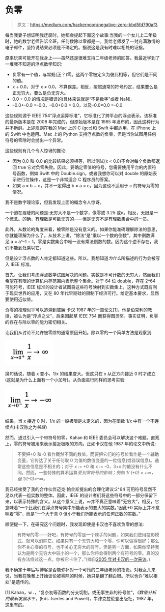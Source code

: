 # 负零

> 原文：<https://medium.com/hackernoon/negative-zero-bbd5fd790af3>

每当我妻子想证明我迂腐时，她都会提起下面这个故事:当我的一个女儿上二年级时，她的数学老师告诉全班，任何数除以零都是一。我给老师发了一封充满激情的电子邮件，坚持说结果必须是不确定的。据说这是我有时难以相处的证据。

原来玩笑可能开在我身上——虽然还是很难支持二年级老师的回答。我最近学到了一堆我不知道的浮点数学知识:

*   负零有一个值，与常规(正？)零。这两个零被定义为彼此相等，但它们是不同的值。
*   x ÷ 0.0，对于 x ≠ 0.0，不算误差。相反，按照通常的符号约定，结果要么是正无穷大，要么是负无穷大。
*   0.0 ÷ 0.0 的情况是错误的(具体来说就是“不是数字”或者 NaN)。
*   –0.0+–0.0 =–0.0，–0.0+0.0 = 0.0，以及–0.0×0.0 =–0.0

这些规则源于 IEEE 754“浮点运算标准”，它标准化了跨平台的浮点表示。该标准的最新版本是在 2008 年完成的，但原始版本是在 1985 年发布的，因此这种行为并不新鲜。上述规则在我的 Mac 上的 C (gcc)和 Swift 中都适用，在 iPhone 上的 Swift 中也适用。Mac 上的 Python 支持浮点数的负零，但是当你试图用任何符号的零除时会抛出一个异常。

这些规则有几个令人惊讶的推论:

*   因为 0.0 和-0.0 的比较结果必须相等，所以测试(x < 0.0)不会对每个负数都返回 true 它对负零失败。因此，要确定零值的符号，您需要使用平台的内置符号函数，例如 Swift 中的 Double.sign。或者我想你可以对 double 的原始表示进行位操作，这是一个非常适合 C 程序员的答案。
*   如果 a = b ÷ c，并不一定得出 b = a × c，因为这也不适用于 c 的符号为零的情况。

我不是数字理论家，但我发现上面的概念令人惊讶。

一个迫在眉睫的问题是:无穷大不是一个数字，像零或 3.25 或π。相反，无限是一个概念。的确，有理数是可数无穷的——但是无穷不是有理数集合中的一员。

此外，从数论的角度来看，被零除是没有意义的。如果你能准确理解除法的意思，你就能理解为什么了。从技术上讲，“除法”是“乘以一个数的倒数”，其中倒数满足:a × a^-1 = 1。零是实数集合中唯一没有乘法倒数的数。因为这个逆不存在，我们不能到处乘以它。

但是设计浮点数的人肯定都知道这些。所以，我想知道*为什么*所描述的行为会被写入 IEEE 标准。

首先，让我们考虑浮点数学试图解决的问题。实数是不可计数的无穷大，然而我们希望在有限的计算机内存范围内表示整个集合。对于 64 位 double，存在 2^64 可能符号，IEEE 标准的设计者试图将这些符号映射到实数集上，这种方式既有利于现实世界的应用，又在 80 年代早期硅的限制下经济可行。给定基本要求，显然要使用近似值。

负零的推理似乎可以追溯到威廉·卡汉 1987 年的一篇论文[1]，他是伯克利的教授，被认为是“浮点之父”，后来因起草 IEEE 754 而获得图灵奖。事实证明，负零的存在与除以零的能力密切相关。

让我们从讨论不允许被零除的通常原因开始。除以零的一个简单方法是观察到:

![](img/c18bb17d1881450e9284afc585e17a48.png)

换句话说，随着 x 变小，1/x 的结果变大。但这只在 x 从正方向接近 0 时才成立(这就是为什么上面有一个小加号)。从负面进行同样的思考实验:

![](img/e31c333d92d23c91bc81d599c20dc29c.png)

结果，当 x 接近 0 时，1/x 的一般极限是未定义的，因为在函数 1/x 中有一个不连续点(卡汉称之为*狭缝*)

然而，通过引入一个带符号的零，Kahan 和 IEEE 委员会可以解决这个难题。直观上，零的符号被用来表示接近极限的方向。正如卡汉在他 1987 年的论文中所说:

> 不要把+0 和-0 看作截然不同的数值，而要把它们的符号位看作是一个辅助变量，它传达了关于任何取 0 为值的数值变量的一位信息(或错误信息)。通常这些信息是不相关的；对于 x := +0 和 x := -0，3+x 的值没有什么不同。然而，一些特殊的算术运算*受到零符号的影响；例如 1/ (+0) = +∞，但 1/(–0)=–∞。*

我已经接受了我的合作伙伴迈克·帕金斯提出的合理化建议:2^64 可用符号显然不足以代表一组实数的整体。因此，IEEE 的设计者们将这些符号中的一部分保留下来，以表示特殊的含义。从这个意义上说，∞并不真正意味着“无穷大”，相反，它意味着“一个比我们在浮点符号集中所能表示的要大的实数。”因此+0 实际上并不意味着“零”，而是“一个大于真 0 但小于我们所能表示的任何正数的实数。”

顺便提一下，在研究这个问题时，我发现即使是卡汉也不喜欢负零的想法:

> 有符号的零——好吧，有符号的零是一个棘手的问题，如果我们使用投影模式，就可以消除它。如果只有一个无穷大和一个零，你可以做得很好；那么你不关心零的符号，也不关心无穷大的符号。但是另一方面，如果你坚持我认为是两个无穷大中较小的一个，那么你将会得到两个有符号的零。真的没有办法绕过这一点，你被它卡住了。”(摘自[2005 年对卡汉的一次采访](http://history.siam.org/pdfs2/Kahan_final.pdf)。)

我不确定十年后写博客是否能弥补对一个可怜的二年级老师的指责。对我女儿来说，当我在晚餐上开始谈论被零除的时候，她只是翻了翻白眼。所以也许“难以相处”是遗传的。

[1] Kahan，w .，“复杂初等函数的分支切割，或无事生非的符号位”，*《数值分析的最新发展水平*，(Eds .Iserles and Powell)，牛津克拉伦登出版社，1987 年，这里有[的](https://people.freebsd.org/~das/kahan86branch.pdf)。